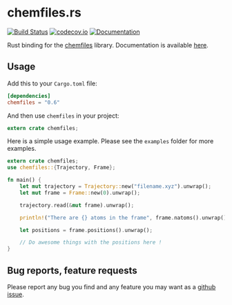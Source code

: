 # chemfiles.rs

[![Build Status](https://travis-ci.org/chemfiles/chemfiles.rs.svg?branch=master)](https://travis-ci.org/chemfiles/chemfiles.rs)
[![codecov.io](https://codecov.io/github/chemfiles/chemfiles.rs/coverage.svg?branch=master)](https://codecov.io/github/chemfiles/chemfiles.rs?branch=master)
[![Documentation](https://img.shields.io/badge/docs-latest-brightgreen.svg)](http://chemfiles.org/chemfiles.rs/)

Rust binding for the [chemfiles](https://github.com/chemfiles/chemfiles)
library. Documentation is available [here](http://chemfiles.org/chemfiles.rs/).

## Usage

Add this to your `Cargo.toml` file:

```toml
[dependencies]
chemfiles = "0.6"
```

And then use `chemfiles` in your project:

```rust
extern crate chemfiles;
```

Here is a simple usage example. Please see the `examples` folder for more examples.

```rust
extern crate chemfiles;
use chemfiles::{Trajectory, Frame};

fn main() {
    let mut trajectory = Trajectory::new("filename.xyz").unwrap();
    let mut frame = Frame::new(0).unwrap();

    trajectory.read(&mut frame).unwrap();

    println!("There are {} atoms in the frame", frame.natoms().unwrap())

    let positions = frame.positions().unwrap();

    // Do awesome things with the positions here !
}
```

## Bug reports, feature requests

Please report any bug you find and any feature you may want as a [github
issue](https://github.com/chemfiles/chemfiles.rs/issues/new).
